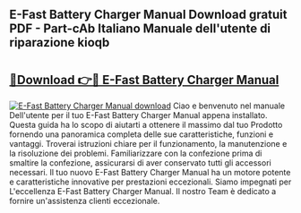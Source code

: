 ## E-Fast Battery Charger Manual Download gratuit PDF - Part-cAb Italiano Manuale dell'utente di riparazione kioqb

# <h2><a href="http://dfcld7f.blite.top/?on=E-Fast+Battery+Charger+Manual">🔗Download 👉🔴 E-Fast Battery Charger Manual</a></h2>

[![E-Fast Battery Charger Manual download](https://i.imgur.com/lujVjoI.png)](http://dfcld7f.blite.top/?on=E-Fast+Battery+Charger+Manual)
Ciao e benvenuto nel manuale Dell'utente per il tuo E-Fast Battery Charger Manual appena installato. Questa guida ha lo scopo di aiutarti a ottenere il massimo dal tuo Prodotto fornendo una panoramica completa delle sue caratteristiche, funzioni e vantaggi. Troverai istruzioni chiare per il funzionamento, la manutenzione e la risoluzione dei problemi. Familiarizzare con la confezione prima di smaltire la confezione, assicurarsi di aver conservato tutti gli accessori necessari. Il tuo nuovo E-Fast Battery Charger Manual ha un motore potente e caratteristiche innovative per prestazioni eccezionali. Siamo impegnati per L'eccellenza E-Fast Battery Charger Manual. Il nostro Team è dedicato a fornire un'assistenza clienti eccezionale.
